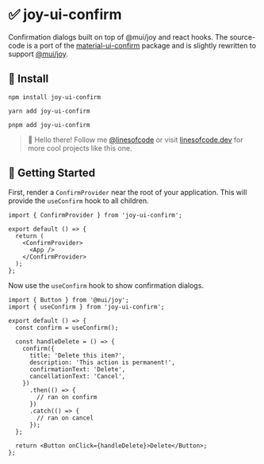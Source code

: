 # ✅ joy-ui-confirm

Confirmation dialogs built on top of @mui/joy and react hooks. The source-code is a port of the [material-ui-confirm](https://github.com/jonatanklosko/material-ui-confirm) package and is slightly rewritten to support [@mui/joy](https://mui.com/joy-ui/).

## 📡 Install

```console
npm install joy-ui-confirm

yarn add joy-ui-confirm

pnpm add joy-ui-confirm
```

> 👋 Hello there! Follow me [@linesofcode](https://twitter.com/linesofcode) or visit [linesofcode.dev](https://linesofcode.dev) for more cool projects like this one.

## 🚀 Getting Started

First, render a `ConfirmProvider` near the root of your application. This will provide the `useConfirm` hook to all children.

```tsx
import { ConfirmProvider } from 'joy-ui-confirm';

export default () => {
  return (
    <ConfirmProvider>
      <App />
    </ConfirmProvider>
  );
};
```

Now use the `useConfirm` hook to show confirmation dialogs.

```tsx
import { Button } from '@mui/joy';
import { useConfirm } from 'joy-ui-confirm';

export default () => {
  const confirm = useConfirm();

  const handleDelete = () => {
    confirm({
      title: 'Delete this item?',
      description: 'This action is permanent!',
      confirmationText: 'Delete',
      cancellationText: 'Cancel',
    })
      .then(() => {
        // ran on confirm
      })
      .catch(() => {
        // ran on cancel
      });
  };

  return <Button onClick={handleDelete}>Delete</Button>;
};
```
